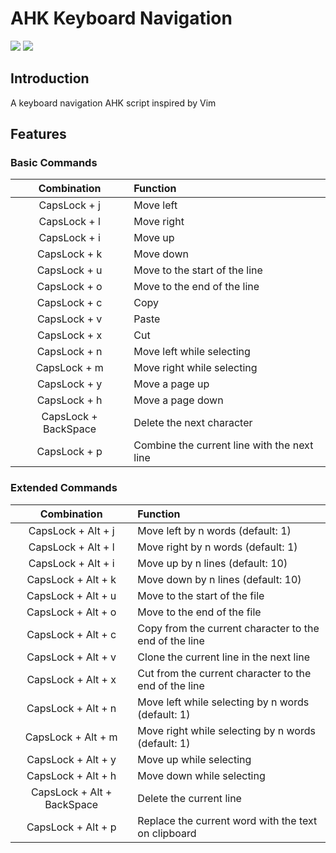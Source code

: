 # AHK Keyboard Navigation

[![](https://img.shields.io/github/release/bressio/ahk-keyboard-navigation.svg)](https://github.com/bressio/ahk-keyboard-navigation/releases)
[![](https://img.shields.io/github/license/bressio/ahk-keyboard-navigation.svg)](https://github.com/bressio/ahk-keyboard-navigation/blob/master/LICENSE)

## Introduction
A keyboard navigation AHK script inspired by Vim

## Features

### Basic Commands
| Combination | Function |
| :-: | :- |
| CapsLock + j | Move left |
| CapsLock + l | Move right |
| CapsLock + i | Move up |
| CapsLock + k | Move down |
| CapsLock + u | Move to the start of the line |
| CapsLock + o | Move to the end of the line |
| CapsLock + c | Copy |
| CapsLock + v | Paste |
| CapsLock + x | Cut |
| CapsLock + n | Move left while selecting |
| CapsLock + m | Move right while selecting |
| CapsLock + y | Move a page up |
| CapsLock + h | Move a page down |
| CapsLock + BackSpace | Delete the next character |
| CapsLock + p | Combine the current line with the next line |

### Extended Commands
| Combination | Function |
| :-: | :-- |
| CapsLock + Alt + j | Move left by n words (default: 1) |
| CapsLock + Alt + l | Move right by n words (default: 1) |
| CapsLock + Alt + i | Move up by n lines (default: 10) |
| CapsLock + Alt + k | Move down by n lines (default: 10) |
| CapsLock + Alt + u | Move to the start of the file |
| CapsLock + Alt + o | Move to the end of the file |
| CapsLock + Alt + c | Copy from the current character to the end of the line |
| CapsLock + Alt + v | Clone the current line in the next line |
| CapsLock + Alt + x | Cut from the current character to the end of the line |
| CapsLock + Alt + n | Move left while selecting by n words (default: 1) |
| CapsLock + Alt + m | Move right while selecting by n words (default: 1) |
| CapsLock + Alt + y | Move up while selecting |
| CapsLock + Alt + h | Move down while selecting |
| CapsLock + Alt + BackSpace | Delete the current line |
| CapsLock + Alt + p | Replace the current word with the text on clipboard |